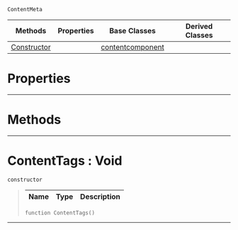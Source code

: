  `ContentMeta`

|Methods|Properties|Base Classes|Derived Classes|
|---|---|---|---|
|[ Constructor](contenttags.md#contenttags-void)| |[contentcomponent](contentcomponent.md)| |


 #  Properties


---  
 #  Methods


---  
 #  ContentTags : Void

 `constructor`

> 
> |Name|Type|Description|
> |---|---|---|
> ```TS:Nada
> function ContentTags()
> ``` 


---  
 

 